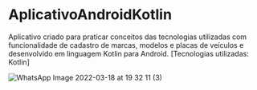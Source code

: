 # AplicativoAndroidKotlin
Aplicativo criado para praticar conceitos das tecnologias utilizadas com funcionalidade de cadastro de marcas, modelos e placas de veículos e desenvolvido em linguagem Kotlin para Android.
[Tecnologias utilizadas: Kotlin]

  ![WhatsApp Image 2022-03-18 at 19 32 11 (3)](https://user-images.githubusercontent.com/95880578/159093256-7750727d-4a71-469f-90f3-25cc50f45def.jpeg)
